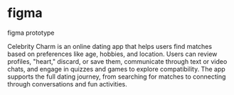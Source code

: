 # figma
figma prototype

Celebrity Charm is an online dating app that helps users find matches based on preferences like age, hobbies, and location. Users can review profiles, "heart," discard, or save them, communicate through text or video chats, and engage in quizzes and games to explore compatibility. The app supports the full dating journey, from searching for matches to connecting through conversations and fun activities.
